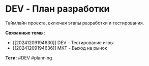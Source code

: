 # DEV - План разработки
Таймлайн проекта, включая этапы разработки и тестирования.

**Связанные темы:**
- [[20241209194630]] DEV - Тестирование игры
- [[20241209194636]] MKT - Выход на рынок

**Теги:** #DEV #planning
